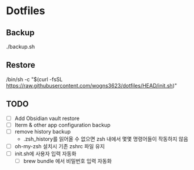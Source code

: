 # Dotfiles

## Backup
./backup.sh

## Restore
/bin/sh -c "$(curl -fsSL https://raw.githubusercontent.com/wogns3623/dotfiles/HEAD/init.sh)"

## TODO
- [ ] Add Obsidian vault restore
- [ ] Iterm & other app configuration backup
- [ ] remove history backup
  - .zsh_history를 읽어올 수 없으면 zsh 내에서 몇몇 명령어들이 작동하지 않음
- [ ] oh-my-zsh 설치시 기존 zshrc 파일 유지
- [ ] init.sh에 사용자 입력 자동화
  - [ ] brew bundle 에서 비밀번호 입력 자동화
